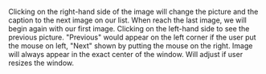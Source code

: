 Clicking on the right-hand side of the image will change the picture and the caption to the next image on our list.
When reach the last image, we will begin again with our first image.
Clicking on the left-hand side to see the previous picture.
"Previous" would appear on the left corner if the user put the mouse on left, "Next" shown by putting the mouse on the right.
Image will always appear in the exact center of the window. Will adjust if user resizes the window.
